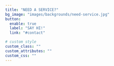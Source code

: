 ```yaml
---
title: "NEED A SERVICE?"
bg_image: "images/backgrounds/need-service.jpg"
button:
  enable: true
  label: "SAY HI!"
  link: "#contact"

# custom style
custom_class: ""
custom_attributes: ""
custom_css: ""
---
```

